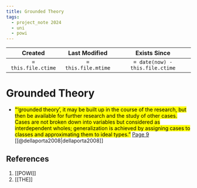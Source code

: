 ```yaml
---
title: Grounded Theory
tags:
  - project_note 2024
  - uni
  - powi
---
```

|     Created      |  Last Modified   |       Exists Since        |
|:----------------:|:----------------:|:----------------:|
| `= this.file.ctime` | `= this.file.mtime` | `= date(now) - this.file.ctime`|

# Grounded Theory

- <mark class="hltr-orange">"‘grounded theory’, it may be built up in the course of the research, but then be available for further research and the study of other cases. Cases are not broken down into variables but considered as interdependent wholes; generalization is achieved by assigning cases to classes and approximating them to ideal types.”</mark> [Page 9](zotero://open-pdf/library/items/WCKILV8Z?page=9&annotation=2GVUB9YT) [[@dellaporta2008|dellaporta2008]]
## References
1. [[POWI]]
2. [[THE]]